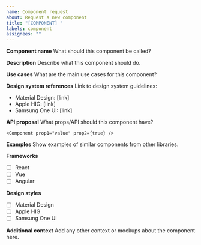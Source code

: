 ```yaml
---
name: Component request
about: Request a new component
title: "[COMPONENT] "
labels: component
assignees: ""
---
```


**Component name**
What should this component be called?

**Description**
Describe what this component should do.

**Use cases**
What are the main use cases for this component?

**Design system references**
Link to design system guidelines:

- Material Design: [link]
- Apple HIG: [link]
- Samsung One UI: [link]

**API proposal**
What props/API should this component have?

```tsx
<Component prop1="value" prop2={true} />
```

**Examples**
Show examples of similar components from other libraries.

**Frameworks**

- [ ] React
- [ ] Vue
- [ ] Angular

**Design styles**

- [ ] Material Design
- [ ] Apple HIG
- [ ] Samsung One UI

**Additional context**
Add any other context or mockups about the component here.
